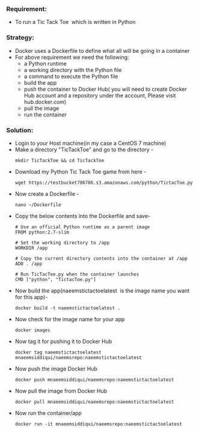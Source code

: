 ### Requirement:
- To run a Tic Tack Toe  which is written in Python

### Strategy:
- Docker uses a Dockerfile to define what all will be going in a container
- For above requirement we need the following:
  - a Python runtime
  - a working directory with the Python file
  - a command to execute the Python file
  - build the app
  - push the container to Docker Hub( you will need to create Docker Hub account and a repository under the account, Please visit hub.docker.com)
  - pull the image 
  - run the container

### Solution:
- Login to your Host machine(in my case a CentOS 7 machine)
- Make a directory "TicTackToe" and go to the directory - 
  ```
  mkdir TicTackToe && cd TicTackToe
  ```
- Download my Python Tic Tack Toe game from here - 
  ```
  wget https://testbucket786786.s3.amazonaws.com/python/TictacToe.py
  ```
- Now create a Dockerfile - 
   ```
   nano ~/Dockerfile
   ```
- Copy the below contents into the Dockerfile and save-    
   ```
   # Use an official Python runtime as a parent image
   FROM python:2.7-slim

   # Set the working directory to /app
   WORKDIR /app

   # Copy the current directory contents into the container at /app
   ADD . /app

   # Run TicTacToe.py when the container launches
   CMD ["python", "TictacToe.py"]
   ```
- Now build the app(naeemstictactoelatest  is the image name you want for this app)- 
  ```
  docker build -t naeemstictactoelatest .
  ```
- Now check for the image name for your app
  ```
  docker images
  ```
- Now tag it for pushing it to Docker Hub
  ```
  docker tag naeemstictactoelatest mnaeemsiddiqui/naeemsrepo:naeemstictactoelatest
  ```
- Now push the image Docker Hub
  ```
  docker push mnaeemsiddiqui/naeemsrepo:naeemstictactoelatest
  ```
- Now pull the image from Docker Hub
  ```
  docker pull mnaeemsiddiqui/naeemsrepo:naeemstictactoelatest
  ```
- Now run the container/app
  ```
  docker run -it mnaeemsiddiqui/naeemsrepo:naeemstictactoelatest
  ```